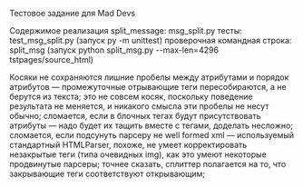 Тестовое задание для Mad Devs

Содержимое
    реализация split_message: msg_split.py
    тесты: test_msg_split.py (запуск py -m unittest)
    проверочная командная строка: split_msg (запуск python split_msg.py --max-len=4296 tstpages/source_html)

Косяки 
    не сохраняются лишние пробелы между атрибутами и порядок атрибутов — промежуточные отрывающие теги пересобираются, а не берутся из текста; это не совсем косяк, поскольку поведение результата не меняется, и никакого смысла эти пробелы не несут обычно; 
    сломается, если в блочных тегах будут присутствовать атрибуты — надо будет их тащить вместе с тегами, доделать несложно;
    сломается, если подсунуть парсеру не well formed xml — используемый стандартный HTMLParser, похоже, не умеет корректировать незакрытые теги (типа очевидных img), как это умеют некоторые продвинутые парсеры; точнее сказать, сплиттер полагается на то, что закрывающие теги соответствуют открывающим;